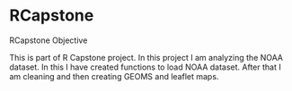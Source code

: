 # RCapstone
RCapstone
Objective

This is part of R Capstone project. In this project I am analyzing the NOAA dataset. In this I have created functions to load NOAA dataset.
After that I am cleaning and then creating GEOMS and leaflet maps.

